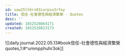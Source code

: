 ```yaml
---
id: vaw25lt6rs03iorpsu3rfoy
title: 信任-社會德性與經濟繁榮 - Quotes
desc: ''
updated: 1652520864171
created: 1652520823173
---
```


![[daily.journal.2022.05.13#book信任-社會德性與經濟繁榮quotes,1:#^ummpphuhr3ok]]
